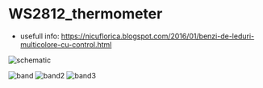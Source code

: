 # WS2812_thermometer

- usefull info: https://nicuflorica.blogspot.com/2016/01/benzi-de-leduri-multicolore-cu-control.html

![schematic](https://1.bp.blogspot.com/-9SIIsqNO1sk/Xn9gH0SNN0I/AAAAAAAAbtk/Finu02QAaPgMwfYvAP0rmSCi3ikqVp44ACLcBGAsYHQ/s320/DS18B20_WS2812_arduino.png)

![band](https://1.bp.blogspot.com/-ZXAYLb_4nxw/Xn9lOCpukWI/AAAAAAAAbtw/EIACCy1m2zkdOoR7OoOq60wlmrqHZ53AQCLcBGAsYHQ/s200/23.jpg)
![band2](https://1.bp.blogspot.com/-cWyu6CH5YTI/Xn9lYD4nnrI/AAAAAAAAbt4/LJ1AzAZDjMEkdV2THE9aNW26x3gb2k6aACLcBGAsYHQ/s200/28.jpg)
![band3](https://1.bp.blogspot.com/-PR63wdsTp60/Xn9ldjBAFtI/AAAAAAAAbt8/B_M5x1VAzyAbvBkKVUUSFpOX3qXr2w3DwCLcBGAsYHQ/s200/39.jpg)
